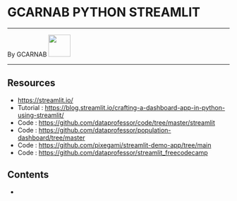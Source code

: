 # GCARNAB PYTHON STREAMLIT

___

By GCARNAB <a href='https://github.com/gcarnab'> <img src='https://avatars.githubusercontent.com/u/15156604?v=4' width="50"/></a>
___

## Resources
- https://streamlit.io/
- Tutorial : https://blog.streamlit.io/crafting-a-dashboard-app-in-python-using-streamlit/
- Code : https://github.com/dataprofessor/code/tree/master/streamlit
- Code : https://github.com/dataprofessor/population-dashboard/tree/master
- Code : https://github.com/pixegami/streamlit-demo-app/tree/main
- Code : https://github.com/dataprofessor/streamlit_freecodecamp

## Contents
-